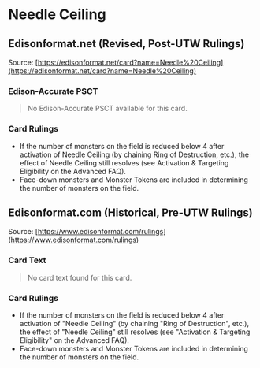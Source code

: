 # Needle Ceiling

## Edisonformat.net (Revised, Post-UTW Rulings)

Source: [https://edisonformat.net/card?name=Needle%20Ceiling](https://edisonformat.net/card?name=Needle%20Ceiling)

### Edison-Accurate PSCT

> No Edison-Accurate PSCT available for this card.

### Card Rulings

*   If the number of monsters on the field is reduced below 4 after activation of Needle Ceiling (by chaining Ring of Destruction, etc.), the effect of Needle Ceiling still resolves (see Activation & Targeting Eligibility on the Advanced FAQ).
*   Face-down monsters and Monster Tokens are included in determining the number of monsters on the field.


## Edisonformat.com (Historical, Pre-UTW Rulings)

Source: [https://www.edisonformat.com/rulings](https://www.edisonformat.com/rulings)

### Card Text

> No card text found for this card.

### Card Rulings

*   If the number of monsters on the field is reduced below 4 after activation of "Needle Ceiling" (by chaining "Ring of Destruction", etc.), the effect of "Needle Ceiling" still resolves (see "Activation & Targeting Eligibility" on the Advanced FAQ).
*   Face-down monsters and Monster Tokens are included in determining the number of monsters on the field.



